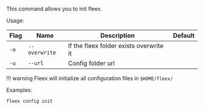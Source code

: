This command allows you to init fleex.

Usage:

| Flag | Name          | Description                             | Default |
| ---- | ------------- | --------------------------------------- | ------- |
| `-o` | `--overwrite` | If the fleex folder exists overwrite it |         |
| `-u` | `--url`       | Config folder url                       |         |

!!! warning
    Fleex will initialize all configuration files in `$HOME/fleex/`

Examples:
```
fleex config init
```
